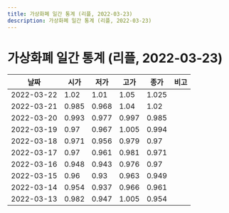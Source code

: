```yaml
---
title: 가상화폐 일간 통계 (리플, 2022-03-23)
description: 가상화폐 일간 통계 (리플, 2022-03-23)
---
```


가상화폐 일간 통계 (리플, 2022-03-23)
===

|날짜|시가|저가|고가|종가|비고|
|--|--|--|--|--|--|
|2022-03-22|1.02|1.01|1.05|1.025|    |
|2022-03-21|0.985|0.968|1.04|1.02|    |
|2022-03-20|0.993|0.977|0.997|0.985|    |
|2022-03-19|0.97|0.967|1.005|0.994|    |
|2022-03-18|0.971|0.956|0.979|0.97|    |
|2022-03-17|0.97|0.961|0.981|0.971|    |
|2022-03-16|0.948|0.943|0.976|0.97|    |
|2022-03-15|0.96|0.93|0.963|0.949|    |
|2022-03-14|0.954|0.937|0.966|0.961|    |
|2022-03-13|0.982|0.947|1.005|0.954|    |
